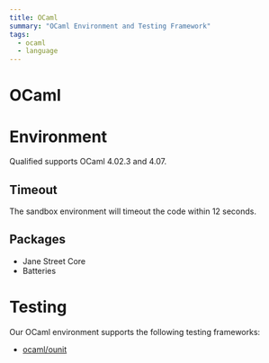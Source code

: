 ```yaml
---
title: OCaml
summary: "OCaml Environment and Testing Framework"
tags:
  - ocaml
  - language
---
```


# OCaml

# Environment

Qualified supports OCaml 4.02.3 and 4.07.

## Timeout

The sandbox environment will timeout the code within 12 seconds.

## Packages

- Jane Street Core
- Batteries

# Testing

Our OCaml environment supports the following testing frameworks:

- [ocaml/ounit](/reference/languages/ocaml/ounit)
